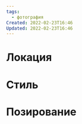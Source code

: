 ```yaml
---
tags:
  - фотография
Created: 2022-02-23T16:46
Updated: 2022-02-23T16:46
---
```

# Локация
# Стиль
# Позирование